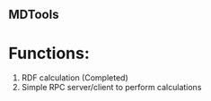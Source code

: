 ## MDTools
# Functions:
1. RDF calculation (Completed)  
2. Simple RPC server/client to perform calculations 
